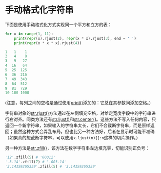 # 手动格式化字符串

下面是使用手动格式化方式实现同一个平方和立方的表：

```python
for x in range(1, 11):
    print(repr(x).rjust(2), repr(x * x).rjust(3), end = ' ')
    print(repr(x * x * x).rjust(4))

1   1    1
2   4    8
3   9   27
4  16   64
5  25  125
6  36  216
7  49  343
8  64  512
9  81  729
10 100 1000
```

(注意，每列之间的空格是通过使用[print()](https://docs.python.org/zh-cn/3/library/functions.html#print)添加的：它总在其参数间添加空格。)

字符串对象的[str.rjust()](https://docs.python.org/zh-cn/3/library/stdtypes.html#str.rjust)方法通过在左侧填充空格，对给定宽度字段中的字符串进行右对齐。同类方法还有[str.ljust()](https://docs.python.org/zh-cn/3/library/stdtypes.html#str.ljust)和[str.center()](https://docs.python.org/zh-cn/3/library/stdtypes.html#str.center)。这些方法不写入任何内容，只返回一个新字符串，如果输入的字符串太长，它们不会截断字符串，而是原样返回；虽然这种方式会弄乱布局，但也比另一种方法好，后者在显示时可能不准确（如果真的想截断字符串，可以使用`x.ljust(n)[]:n`这样的切片操作。）

另一种方法是[str.zfill()](https://docs.python.org/zh-cn/3/library/stdtypes.html#str.zfill)，该方法在数字字符串左边填充零，切能识别正负号：

```python
'12'.zfill(5) # '00012'
'-3.14'.zfill(7) # '-003.14'
'3.14159265359'.zfill(5) # '3.14159265359'
```